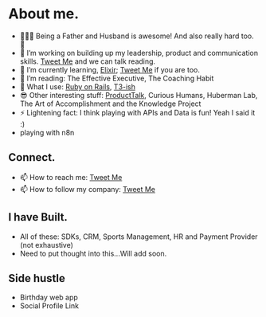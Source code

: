 # About me.

- 👨‍👩‍👦 Being a Father and Husband is awesome! And also really hard too. 🩷
- 🔭 I’m working on building up my leadership, product and communication skills. [Tweet Me](https://twitter.com/misterhtmlcss) and we can talk reading.
- 🌱 I’m currently learning, [Elixir](https://elixir-lang.org); [Tweet Me](https://twitter.com/misterhtmlcss) if you are too.
- 🤔 I’m reading: The Effective Executive, The Coaching Habit
- 🔨 What I use: [Ruby on Rails](https://rubyonrails.org), [T3-ish](https://create.t3.gg)
- 😎 Other interesting stuff: [ProductTalk](https://www.producttalk.org), Curious Humans, Huberman Lab, The Art of Accomplishment and the Knowledge Project
- ⚡  Lightening fact: I think playing with APIs and Data is fun! Yeah I said it :)
- playing with n8n


## Connect.

- 📫 How to reach me: [Tweet Me](https://twitter.com/roger)
- 📫 How to follow my company: [Tweet Me](https://twitter.com/openrangedevs)


## I have Built.
- All of these: SDKs, CRM, Sports Management, HR and Payment Provider (not exhaustive)
- Need to put thought into this...Will add soon.

## Side hustle
- Birthday web app
- Social Profile Link



